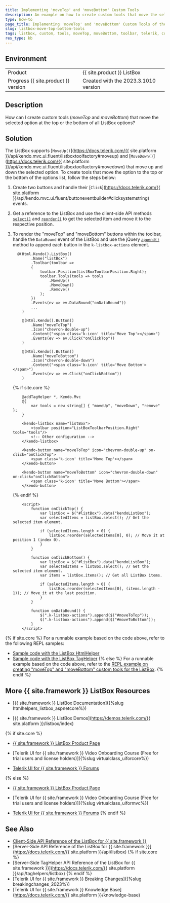 ```yaml
---
title: Implementing 'moveTop' and 'moveBottom' Custom Tools
description: An example on how to create custom tools that move the selected item to the top or the bottom of the options when using the Telerik UI for {{ site.framework }} ListBox.
type: how-to
page_title: Implementing 'moveTop' and 'moveBottom' Custom Tools of the ListBox
slug: listbox-move-top-bottom-tools
tags: listbox, custom, tools, moveTop, moveBottom, toolbar, telerik, core, mvc
res_type: kb
---
```


## Environment

<table>
 <tr>
  <td>Product</td>
  <td>{{ site.product }} ListBox</td>
 </tr>
 <tr>
  <td>Progress {{ site.product }} version</td>
  <td>Created with the 2023.3.1010 version</td>
 </tr>
</table>

## Description

How can I create custom tools (*moveTop* and *moveBottom*) that move the selected option at the top or the bottom of all ListBox options?

## Solution

The ListBox supports [`MoveUp()`](https://docs.telerik.com/{{ site.platform }}/api/kendo.mvc.ui.fluent/listboxtoolfactory#moveup) and [`MoveDown()`](https://docs.telerik.com/{{ site.platform }}/api/kendo.mvc.ui.fluent/listboxtoolfactory#movedown) that move up and down the selected option. To create tools that move the option to the top or the bottom of the options list, follow the steps below:

1. Create two buttons and handle their [`Click`](https://docs.telerik.com/{{ site.platform }}/api/kendo.mvc.ui.fluent/buttoneventbuilder#clicksystemstring) events.
1. Get a reference to the ListBox and use the client-side API methods [`select()`](https://docs.telerik.com/kendo-ui/api/javascript/ui/listbox/methods/select) and [`reorder()`](https://docs.telerik.com/kendo-ui/api/javascript/ui/listbox/methods/reorder) to get the selected item and move it to the respective position.
1. To render the "moveTop" and "moveBottom" buttons within the toolbar, handle the `DataBound` event of the ListBox and use the jQuery [`append()`](https://api.jquery.com/append/) method to append each button in the `k-listbox-actions` element.

    ```HtmlHelper
      @(Html.Kendo().ListBox()
            .Name("listBox")
            .Toolbar(toolbar =>
            {
                toolbar.Position(ListBoxToolbarPosition.Right);
                toolbar.Tools(tools => tools
                    .MoveUp()
                    .MoveDown()
                    .Remove()
                );
            })
            .Events(ev => ev.DataBound("onDataBound"))
            ...
        )

        @(Html.Kendo().Button()
            .Name("moveToTop")
            .Icon("chevron-double-up")
            .Content("<span class='k-icon' title='Move Top'></span>")
            .Events(ev => ev.Click("onClickTop"))
        )

        @(Html.Kendo().Button()
            .Name("moveToBottom")
            .Icon("chevron-double-down")
            .Content("<span class='k-icon' title='Move Bottom'></span>")
            .Events(ev => ev.Click("onClickBottom"))
        )
    ```
    {% if site.core %}
    ```TagHelper
        @addTagHelper *, Kendo.Mvc
        @{
            var tools = new string[] { "moveUp", "moveDown", "remove" };
        }

        <kendo-listbox name="listBox">
            <toolbar position="ListBoxToolbarPosition.Right" tools="tools"/>
            <!-- Other configuration -->
        </kendo-listbox>

        <kendo-button name="moveToTop" icon="chevron-double-up" on-click="onClickTop">
            <span class='k-icon' title='Move Top'></span>
        </kendo-button>

        <kendo-button name="moveToBottom" icon="chevron-double-down" on-click="onClickBottom">
            <span class='k-icon' title='Move Bottom'></span>
        </kendo-button>
    ```
    {% endif %}
    ```JS script
        <script>
            function onClickTop() {
                var listBox = $("#listBox").data("kendoListBox");
                var selectedItems = listBox.select(); // Get the selected item element.

                if (selectedItems.length > 0) {
                    listBox.reorder(selectedItems[0], 0); // Move it at position 1 (index 0).
                }
            }

            function onClickBottom() {
                var listBox = $("#listBox").data("kendoListBox");
                var selectedItems = listBox.select(); // Get the selected item element.
                var items = listBox.items(); // Get all ListBox items.

                if (selectedItems.length > 0) {
                    listBox.reorder(selectedItems[0], (items.length - 1)); // Move it at the last position.
                }
            }

            function onDataBound() {
                $(".k-listbox-actions").append($("#moveToTop"));
                $(".k-listbox-actions").append($("#moveToBottom"));
            }
        </script>
    ```

{% if site.core %}
For a runnable example based on the code above, refer to the following REPL samples:

* [Sample code with the ListBox HtmlHelper](https://netcorerepl.telerik.com/wdvOwZkB33pJMjAn16)
* [Sample code with the ListBox TagHelper](https://netcorerepl.telerik.com/QxbYGZYh37p6TeCB04)
{% else %}
For a runnable example based on the code above, refer to the [REPL example on creating "moveTop" and "moveBottom" custom tools for the ListBox](https://netcorerepl.telerik.com/wdvOwZkB33pJMjAn16).
{% endif %}

## More {{ site.framework }} ListBox Resources

* [{{ site.framework }} ListBox Documentation]({%slug htmlhelpers_listbox_aspnetcore%})

* [{{ site.framework }} ListBox Demos](https://demos.telerik.com/{{ site.platform }}/listbox/index)

{% if site.core %}
* [{{ site.framework }} ListBox Product Page](https://www.telerik.com/aspnet-core-ui/listbox)

* [Telerik UI for {{ site.framework }} Video Onboarding Course (Free for trial users and license holders)]({%slug virtualclass_uiforcore%})

* [Telerik UI for {{ site.framework }} Forums](https://www.telerik.com/forums/aspnet-core-ui)

{% else %}
* [{{ site.framework }} ListBox Product Page](https://www.telerik.com/aspnet-mvc/listbox)

* [Telerik UI for {{ site.framework }} Video Onboarding Course (Free for trial users and license holders)]({%slug virtualclass_uiformvc%})

* [Telerik UI for {{ site.framework }} Forums](https://www.telerik.com/forums/aspnet-mvc)
{% endif %}

## See Also

* [Client-Side API Reference of the ListBox for {{ site.framework }}](https://docs.telerik.com/kendo-ui/api/javascript/ui/listbox)
* [Server-Side API Reference of the ListBox for {{ site.framework }}](https://docs.telerik.com/{{ site.platform }}/api/listbox)
{% if site.core %}
* [Server-Side TagHelper API Reference of the ListBox for {{ site.framework }}](https://docs.telerik.com/{{ site.platform }}/api/taghelpers/listbox)
{% endif %}
* [Telerik UI for {{ site.framework }} Breaking Changes]({%slug breakingchanges_2023%})
* [Telerik UI for {{ site.framework }} Knowledge Base](https://docs.telerik.com/{{ site.platform }}/knowledge-base)

